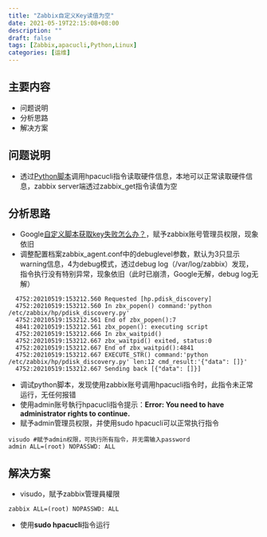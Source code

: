 ```yaml
---
title: "Zabbix自定义Key读值为空"
date: 2021-05-19T22:15:08+08:00
description: ""
draft: false
tags: [Zabbix,apacucli,Python,Linux]
categories: [运维]
---
```


主要内容
---
- 问题说明
- 分析思路
- 解决方案

<!--more-->

问题说明
---
- 透过[Python脚本](https://github.com/Charles-Miao/Server-Monitoring/tree/master/Ver2.0/zabbix/CentOS-7)调用hpacucli指令读取硬件信息，本地可以正常读取硬件信息，zabbix server端透过zabbix_get指令读值为空

分析思路
---
- Google[自定义脚本获取key失败怎么办？](https://www.yuanmas.com/info/rgzEoJ5Ay8.html)，赋予zabbix账号管理员权限，现象依旧
- 调整配置档案zabbix_agent.conf中的debuglevel参数，默认为3只显示warning信息，4为debug模式，透过debug log（/var/log/zabbix）发现，指令执行没有特别异常，现象依旧（此时已崩溃，Google无解，debug log无解）

```text
  4752:20210519:153212.560 Requested [hp.pdisk_discovery]
  4752:20210519:153212.560 In zbx_popen() command:'python /etc/zabbix/hp/pdisk_discovery.py'
  4752:20210519:153212.561 End of zbx_popen():7
  4841:20210519:153212.561 zbx_popen(): executing script
  4752:20210519:153212.666 In zbx_waitpid()
  4752:20210519:153212.667 zbx_waitpid() exited, status:0
  4752:20210519:153212.667 End of zbx_waitpid():4841
  4752:20210519:153212.667 EXECUTE_STR() command:'python /etc/zabbix/hp/pdisk_discovery.py' len:12 cmd_result:'{"data": []}'
  4752:20210519:153212.667 Sending back [{"data": []}]
```

- 调试python脚本，发现使用zabbix账号调用hpacucli指令时，此指令未正常运行，无任何报错
- 使用admin账号執行hpacucli指令提示：**Error: You need to have administrator rights to continue.**
- 赋予admin管理员权限，并使用sudo hpacucli可以正常执行指令

```shell
visudo #赋予admin权限，可执行所有指令，并无需输入password
admin ALL=(root) NOPASSWD: ALL
```

解决方案
---
- visudo，賦予zabbix管理員權限
```shell
zabbix ALL=(root) NOPASSWD: ALL
```
- 使用**sudo hpacucli**指令运行
